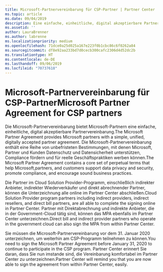 ```yaml
---
title: Microsoft-Partnervereinbarung für CSP-Partner | Partner Center
ms.topic: article
ms.date: 09/04/2019
description: Eine einfache, einheitliche, digital akzeptierbare Partnervereinbarung.
ms.assetid: ''
author: LauraBrenner
ms.author: labrenne
ms.localizationpriority: medium
ms.openlocfilehash: 71dce0a25d025a167e223f0b1cbc86c6f0262a84
ms.sourcegitcommit: df8e92aa233bd7d0cecb300cafc2306d4d52dc2b
ms.translationtype: HT
ms.contentlocale: de-DE
ms.lasthandoff: 09/06/2019
ms.locfileid: "70737618"
---
```

# <a name="microsoft-partner-agreement-for-csp-partners"></a><span data-ttu-id="f2bff-103">Microsoft-Partnervereinbarung für CSP-Partner</span><span class="sxs-lookup"><span data-stu-id="f2bff-103">Microsoft Partner Agreement for CSP partners</span></span> 

<span data-ttu-id="f2bff-104">Die Microsoft-Partnervereinbarung bietet Microsoft-Partnern eine einfache, einheitliche, digital akzeptierbare Partnervereinbarung.</span><span class="sxs-lookup"><span data-stu-id="f2bff-104">The Microsoft Partner Agreement provides Microsoft partners with a simple, unified, digitally accepted partner agreement.</span></span> <span data-ttu-id="f2bff-105">Die Microsoft-Partnervereinbarung enthält eine Reihe von unbefristeten Bestimmungen, mit denen Microsoft, Partner und Kunden Datenschutz und Datensicherheit unterstützen, Compliance fördern und für reelle Geschäftspraktiken werben können.</span><span class="sxs-lookup"><span data-stu-id="f2bff-105">The Microsoft Partner Agreement contains a core set of perpetual terms that help Microsoft,partners, and customers support data privacy and security, promote compliance, and encourage sound business practices.</span></span>   

<span data-ttu-id="f2bff-106">Die Partner im Cloud Solution Provider-Programm, einschließlich indirekter Anbieter, indirekter Wiederverkäufer und direkt abrechnender Partner, können die Unterzeichnung alle online im Partner Center abschließen.</span><span class="sxs-lookup"><span data-stu-id="f2bff-106">Cloud Solution Provider program partners including indirect providers, indirect resellers, and direct bill partners, are all able to complete the signing online in Partner Center.</span></span> <span data-ttu-id="f2bff-107">Partner mit Direktabrechnung und indirekte Anbieter, die in der Government-Cloud tätig sind, können das MPA ebenfalls im Partner Center unterzeichnen.</span><span class="sxs-lookup"><span data-stu-id="f2bff-107">Direct bill and indirect provider partners who operate in the government cloud can also sign the MPA from within Partner Center.</span></span>

<span data-ttu-id="f2bff-108">Sie müssen die Microsoft-Partnervereinbarung vor dem 31. Januar 2020 unterzeichnen, um weiterhin am CSP-Programm teilnehmen zu können.</span><span class="sxs-lookup"><span data-stu-id="f2bff-108">You need to sign the Microsoft Partner Agreement before January 31, 2020 to continue to participate in the CSP program.</span></span> <span data-ttu-id="f2bff-109">Partner Center erinnert Sie daran, dass Sie nun imstande sind, die Vereinbarung komfortabel im Partner Center zu unterzeichnen.</span><span class="sxs-lookup"><span data-stu-id="f2bff-109">Partner Center will remind you that you are now able to sign the agreement from within Partner Center, easily.</span></span> 











